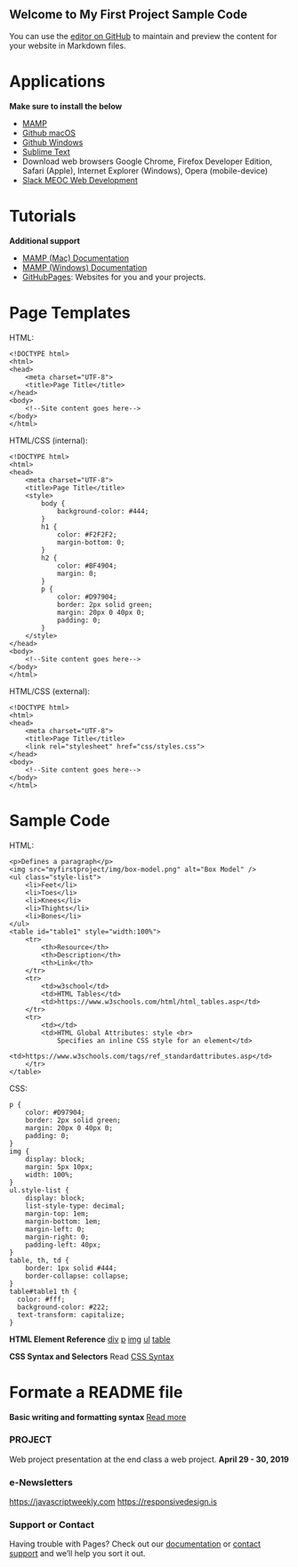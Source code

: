 ## Welcome to My First Project Sample Code

You can use the [editor on GitHub](https://github.com/berryny/myfirstproject/edit/master/index.html) to maintain and preview the content for your website in Markdown files.

# Applications
**Make sure to install the below**
- [MAMP](https://www.mamp.info/en/downloads/)
- [Github macOS](https://central.github.com/deployments/desktop/desktop/latest/darwin)
- [Github Windows](https://central.github.com/deployments/desktop/desktop/latest/win32)
- [Sublime Text](https://www.sublimetext.com/)
- Download web browsers Google Chrome, Firefox Developer Edition, Safari (Apple), Internet Explorer (Windows), Opera (mobile-device)
- [Slack MEOC Web Development](https://meocwebdevelopment.slack.com) 

# Tutorials
**Additional support**
- [MAMP (Mac) Documentation](https://documentation.mamp.info/en/MAMP-Mac/)
- [MAMP (Windows) Documentation](https://documentation.mamp.info/en/MAMP-Windows/)
- [GitHubPages](https://pages.github.com): Websites for you and your projects.

# Page Templates
HTML:
```
<!DOCTYPE html>
<html>
<head>
	<meta charset="UTF-8">
	<title>Page Title</title>
</head>
<body>
	<!--Site content goes here-->
</body>
</html>
```

HTML/CSS (internal):
```
<!DOCTYPE html>
<html>
<head>
	<meta charset="UTF-8">
	<title>Page Title</title>
	<style>
		body {
			background-color: #444;
		}
		h1 {
			color: #F2F2F2;
			margin-bottom: 0;
		}
		h2 {
			color: #BF4904;
			margin: 0;
		}
		p {
			color: #D97904;
			border: 2px solid green;
			margin: 20px 0 40px 0;
			padding: 0;
		}
	</style>
</head>
<body>
	<!--Site content goes here-->
</body>
</html>
```
HTML/CSS (external):
```
<!DOCTYPE html>
<html>
<head>
	<meta charset="UTF-8">
	<title>Page Title</title>
	<link rel="stylesheet" href="css/styles.css">
</head>
<body>
	<!--Site content goes here-->
</body>
</html>
```

# Sample Code
HTML:
```
<p>Defines a paragraph</p>
<img src="myfirstproject/img/box-model.png" alt="Box Model" />
<ul class="style-list">
	<li>Feet</li>
	<li>Toes</li>
	<li>Knees</li>
	<li>Thights</li>
	<li>Bones</li>
</ul>
<table id="table1" style="width:100%">
	<tr>
		<th>Resource</th>
		<th>Description</th> 
		<th>Link</th>
	</tr>
	<tr>
		<td>w3school</td>
		<td>HTML Tables</td> 
		<td>https://www.w3schools.com/html/html_tables.asp</td>
	</tr>
	<tr>
		<td></td>
		<td>HTML Global Attributes: style <br>
			Specifies an inline CSS style for an element</td> 
		<td>https://www.w3schools.com/tags/ref_standardattributes.asp</td>
	</tr>
</table>
```
CSS:
```
p {
	color: #D97904;
	border: 2px solid green;
	margin: 20px 0 40px 0;
	padding: 0;
}
img {
	display: block;
	margin: 5px 10px;
	width: 100%;
}
ul.style-list {
	display: block;
	list-style-type: decimal;
	margin-top: 1em;
	margin-bottom: 1em;
	margin-left: 0;
	margin-right: 0;
	padding-left: 40px;
}
table, th, td {
	border: 1px solid #444;
	border-collapse: collapse;
}
table#table1 th {
  color: #fff;
  background-color: #222;
  text-transform: capitalize;
}
```
**HTML Element Reference**
[div](https://www.w3schools.com/tags/tag_div.asp)
[p](https://www.w3schools.com/tags/tag_p.asp)
[img](https://www.w3schools.com/tags/tag_img.asp)
[ul](https://www.w3schools.com/tags/tag_ul.asp)
[table](https://www.w3schools.com/html/html_tables.asp)

**CSS Syntax and Selectors**
Read [CSS Syntax](https://www.w3schools.com/css/css_syntax.asp)

# Formate a README file
**Basic writing and formatting syntax**
[Read more](https://help.github.com/en/articles/basic-writing-and-formatting-syntax)

### PROJECT
Web project presentation at the end class a web project. **April 29 - 30, 2019**

### e-Newsletters
https://javascriptweekly.com
https://responsivedesign.is

### Support or Contact

Having trouble with Pages? Check out our [documentation](https://meocwebdevelopment.slack.com) or [contact support](https://github.com/berryny) and we’ll help you sort it out.